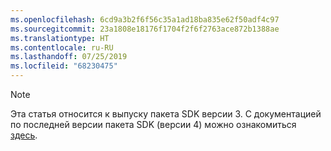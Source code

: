 ```yaml
---
ms.openlocfilehash: 6cd9a3b2f6f56c35a1ad18ba835e62f50adf4c97
ms.sourcegitcommit: 23a1808e18176f1704f2f6f2763ace872b1388ae
ms.translationtype: HT
ms.contentlocale: ru-RU
ms.lasthandoff: 07/25/2019
ms.locfileid: "68230475"
---
```

> [!NOTE]  
> Эта статья относится к выпуску пакета SDK версии 3. С документацией по последней версии пакета SDK (версии 4) можно ознакомиться [здесь](https://docs.microsoft.com/azure/bot-service/?view=azure-bot-service-4.0). 
